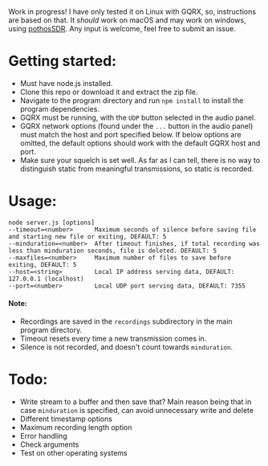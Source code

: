 Work in progress! I have only tested it on Linux with GQRX, so, instructions are based on that. It *should* work on macOS and may work on windows, using [pothosSDR](https://github.com/pothosware/PothosSDR). Any input is welcome, feel free to submit an issue.

# Getting started:

- Must have node.js installed.
- Clone this repo or download it and extract the zip file.
- Navigate to the program directory and run `npm install` to install the program dependencies.
- GQRX must be running, with the `UDP` button selected in the audio panel.
- GQRX network options (found under the `...` button in the audio panel) must match the host and port specified below. If below options are omitted, the default options should work with the default GQRX host and port.
- Make sure your squelch is set well. As far as I can tell, there is no way to distinguish static from meaningful transmissions, so static is recorded.

# Usage:

```
node server.js [options]
--timeout=<number>      Maximum seconds of silence before saving file and starting new file or exiting, DEFAULT: 5
--minduration=<number>  After timeout finishes, if total recording was less than minduration seconds, file is deleted. DEFAULT: 5
--maxfiles=<number>     Maximum number of files to save before exiting, DEFAULT: 5
--host=<string>         Local IP address serving data, DEFAULT: 127.0.0.1 (localhost)
--port=<number>         Local UDP port serving data, DEFAULT: 7355
```
#### Note:
- Recordings are saved in the `recordings` subdirectory in the main program directory.
- Timeout resets every time a new transmission comes in.
- Silence is not recorded, and doesn't count towards `minduration`.

# Todo:

- Write stream to a buffer and then save that? Main reason being that in case `minduration` is specified, can avoid unnecessary write and delete
- Different timestamp options
- Maximum recording length option
- Error handling
- Check arguments
- Test on other operating systems